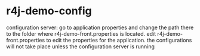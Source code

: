# r4j-demo-config
configuration server: go to application properties and change the path there to the folder where r4j-demo-front.properties is located. edit r4j-demo-front.properties to edit the properties for the application. the configurations will not take place unless the configuration server is running
